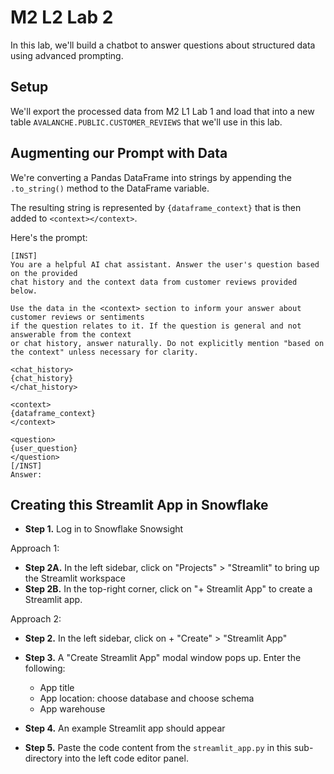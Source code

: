 # M2 L2 Lab 2

In this lab, we'll build a chatbot to answer questions about structured data using advanced prompting.

## Setup

We'll export the processed data from M2 L1 Lab 1 and load that into a new table `AVALANCHE.PUBLIC.CUSTOMER_REVIEWS` that we'll use in this lab.

## Augmenting our Prompt with Data

We're converting a Pandas DataFrame into strings by appending the `.to_string()` method to the DataFrame variable. 

The resulting string is represented by `{dataframe_context}` that is then added to `<context></context>`.

Here's the prompt:
```
[INST]
You are a helpful AI chat assistant. Answer the user's question based on the provided
chat history and the context data from customer reviews provided below.

Use the data in the <context> section to inform your answer about customer reviews or sentiments
if the question relates to it. If the question is general and not answerable from the context
or chat history, answer naturally. Do not explicitly mention "based on the context" unless necessary for clarity.

<chat_history>
{chat_history}
</chat_history>

<context>
{dataframe_context}
</context>

<question>
{user_question}
</question>
[/INST]
Answer:
```

## Creating this Streamlit App in Snowflake
- **Step 1.** Log in to Snowflake Snowsight

Approach 1:

- **Step 2A.** In the left sidebar, click on "Projects" > "Streamlit" to bring up the Streamlit workspace
- **Step 2B.** In the top-right corner, click on "+ Streamlit App" to create a Streamlit app.

Approach 2:

- **Step 2.** In the left sidebar, click on + "Create" > "Streamlit App"

- **Step 3.** A "Create Streamlit App" modal window pops up. Enter the following:

  - App title
  - App location: choose database and choose schema
  - App warehouse

- **Step 4.** An example Streamlit app should appear
- **Step 5.** Paste the code content from the `streamlit_app.py` in this sub-directory into the left code editor panel.
